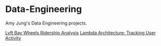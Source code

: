 # Data-Engineering
Amy Jung's Data Engineering projects.

[Lyft Bay Wheels Ridership Analysis](https://github.com/redcarrott/Data-Engineering/blob/main/projects/Lyft_Bay_Wheels_Ridership.ipynb)
[Lambda Architecture: Tracking User Activity](https://github.com/redcarrott/Data-Engineering/blob/main/projects/Tracking_User_Activity.ipynb)
